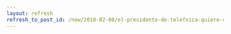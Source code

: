 ```yaml
---
layout: refresh
refresh_to_post_id: /new/2010-02-08/el-presidente-de-telefnica-quiere-cobrar-por-el-trabajo-de-los-dems
---
```

